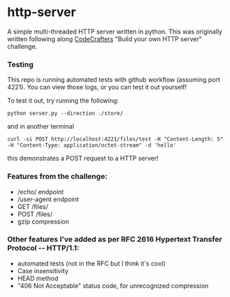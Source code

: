 # http-server

A simple multi-threaded HTTP server written in python. This was originally written following along [CodeCrafters](https://app.codecrafters.io/courses/http-server/introduction) "Build your own HTTP server" challenge. 

### Testing

This repo is running automated tests with github workflow (assuming port 4221). You can view those logs, or you can test it out yourself!

To test it out, try running the following:

`python server.py --direction ./store/`

and in another terminal

`curl -si POST http://localhost:4221/files/test -H "Content-Length: 5" -H "Content-Type: application/octet-stream" -d 'hello'`

this demonstrates a POST request to a HTTP server!

### Features from the challenge:

- /echo/ endpoint
- /user-agent endpoint
- GET /files/
- POST /files/
- gzip compression

### Other features I've added as per RFC 2616 Hypertext Transfer Protocol -- HTTP/1.1:

- automated tests (not in the RFC but I think it's cool)
- Case insensitivity
- HEAD method
- "406 Not Acceptable" status code, for unrecognized compression
